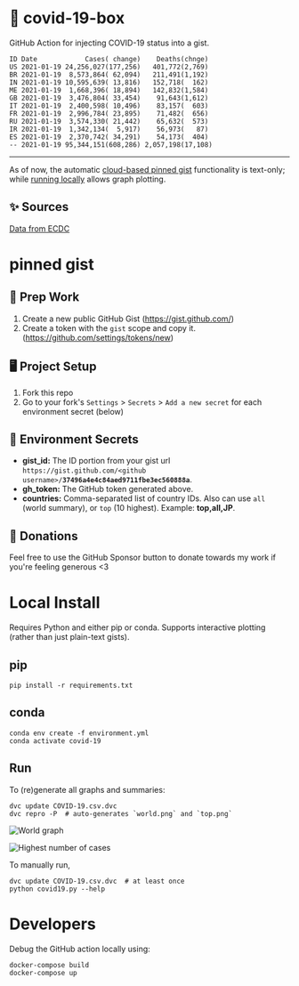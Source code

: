 # 🏥 covid-19-box

GitHub Action for injecting COVID-19 status into a gist.

```
ID Date            Cases( change)    Deaths(chnge)
US 2021-01-19 24,256,027(177,256)   401,772(2,769)
BR 2021-01-19  8,573,864( 62,094)   211,491(1,192)
IN 2021-01-19 10,595,639( 13,816)   152,718(  162)
ME 2021-01-19  1,668,396( 18,894)   142,832(1,584)
GB 2021-01-19  3,476,804( 33,454)    91,643(1,612)
IT 2021-01-19  2,400,598( 10,496)    83,157(  603)
FR 2021-01-19  2,996,784( 23,895)    71,482(  656)
RU 2021-01-19  3,574,330( 21,442)    65,632(  573)
IR 2021-01-19  1,342,134(  5,917)    56,973(   87)
ES 2021-01-19  2,370,742( 34,291)    54,173(  404)
-- 2021-01-19 95,344,151(608,286) 2,057,198(17,108)
```

---

As of now, the automatic [cloud-based pinned gist](#pinned-gist) functionality is text-only;
while [running locally](#local-install) allows graph plotting.

## ✨ Sources

[Data from ECDC](https://www.ecdc.europa.eu/en/publications-data/download-todays-data-geographic-distribution-covid-19-cases-worldwide)

# pinned gist

## 🎒 Prep Work
1. Create a new public GitHub Gist (https://gist.github.com/)
1. Create a token with the `gist` scope and copy it. (https://github.com/settings/tokens/new)

## 🖥 Project Setup
1. Fork this repo
1. Go to your fork's `Settings` > `Secrets` > `Add a new secret` for each environment secret (below)

## 🤫 Environment Secrets
- **gist_id:** The ID portion from your gist url `https://gist.github.com/<github username>/`**`37496a4e4c84aed9711fbe3ec560888a`**.
- **gh_token:** The GitHub token generated above.
- **countries:** Comma-separated list of country IDs. Also can use `all` (world summary), or `top` (10 highest). Example: **top,all,JP**.

## 💸 Donations

Feel free to use the GitHub Sponsor button to donate towards my work if you're feeling generous <3

# Local Install

Requires Python and either pip or conda. Supports interactive plotting (rather than just plain-text gists).

## pip

```
pip install -r requirements.txt
```

## conda

```
conda env create -f environment.yml
conda activate covid-19
```

## Run

To (re)generate all graphs and summaries:

```
dvc update COVID-19.csv.dvc
dvc repro -P  # auto-generates `world.png` and `top.png`
```

![World graph](world.png)

![Highest number of cases](top.png)

To manually run,

```
dvc update COVID-19.csv.dvc  # at least once
python covid19.py --help
```

# Developers

Debug the GitHub action locally using:

```
docker-compose build
docker-compose up
```
